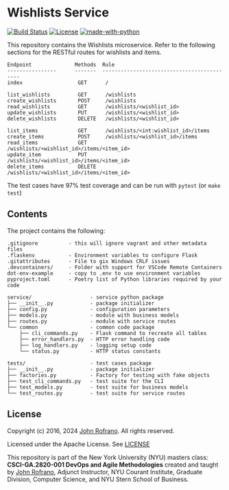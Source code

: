 # Wishlists Service
[![Build Status](https://github.com/sc10355/wishlists/actions/workflows/tdd-tests.yml/badge.svg)](https://github.com/sc10355/wishlists/actions)
[![License](https://img.shields.io/badge/License-Apache_2.0-blue.svg)](https://opensource.org/licenses/Apache-2.0)
[![made-with-python](https://img.shields.io/badge/Made%20with-Python-red.svg)](https://www.python.org/)

This repository contains the Wishlists microservice. Refer to the following sections for the RESTful routes for wishlists and items.
```
Endpoint              Methods  Rule
----------------      -------  -------------------------------------------
index                  GET      /

list_wishlists         GET      /wishlists
create_wishlists       POST     /wishlists
read_wishlists         GET      /wishlists/<wishlist_id>
update_wishlists       PUT      /wishlists/<wishlist_id>
delete_wishlists       DELETE   /wishlists/<wishlist_id>

list_items             GET      /wishlists/<int:wishlist_id>/items
create_items           POST     /wishlists/<wishlist_id>/items
read_items             GET      /wishlists/<wishlist_id>/items/<item_id>
update_item            PUT      /wishlists/<wishlist_id>/items/<item_id>
delete_items           DELETE   /wishlists/<wishlist_id>/items/<item_id>
```
The test cases have 97% test coverage and can be run with `pytest` (or `make test`)

## Contents

The project contains the following:

```text
.gitignore          - this will ignore vagrant and other metadata files
.flaskenv           - Environment variables to configure Flask
.gitattributes      - File to gix Windows CRLF issues
.devcontainers/     - Folder with support for VSCode Remote Containers
dot-env-example     - copy to .env to use environment variables
pyproject.toml      - Poetry list of Python libraries required by your code

service/                   - service python package
├── __init__.py            - package initializer
├── config.py              - configuration parameters
├── models.py              - module with business models
├── routes.py              - module with service routes
└── common                 - common code package
    ├── cli_commands.py    - Flask command to recreate all tables
    ├── error_handlers.py  - HTTP error handling code
    ├── log_handlers.py    - logging setup code
    └── status.py          - HTTP status constants

tests/                     - test cases package
├── __init__.py            - package initializer
├── factories.py           - Factory for testing with fake objects
├── test_cli_commands.py   - test suite for the CLI
├── test_models.py         - test suite for business models
└── test_routes.py         - test suite for service routes
```

## License

Copyright (c) 2016, 2024 [John Rofrano](https://www.linkedin.com/in/JohnRofrano/). All rights reserved.

Licensed under the Apache License. See [LICENSE](LICENSE)

This repository is part of the New York University (NYU) masters class: **CSCI-GA.2820-001 DevOps and Agile Methodologies** created and taught by [John Rofrano](https://cs.nyu.edu/~rofrano/), Adjunct Instructor, NYU Courant Institute, Graduate Division, Computer Science, and NYU Stern School of Business.
